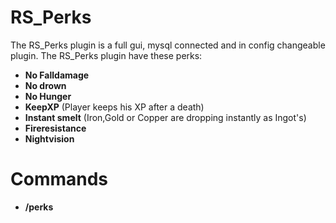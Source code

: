 # RS_Perks

The RS_Perks plugin is a full gui, mysql connected and in config changeable plugin.
The RS_Perks plugin have these perks:

- **No Falldamage**
- **No drown**
- **No Hunger**
- **KeepXP** (Player keeps his XP after a death)
- **Instant smelt** (Iron,Gold or Copper are dropping instantly as Ingot's)
- **Fireresistance**
- **Nightvision**

# Commands

- **/perks**
